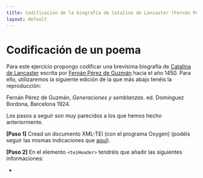 ```yaml
---
title: Codificación de la biografía de Catalina de Lancaster (Fernán Pérez de Guzmán, s. XV)
layout: default
---
```


# Codificación de un poema

Para este ejercicio propongo codificar una brevísima biografía de [Catalina de Lancaster](https://es.wikipedia.org/wiki/Catalina_de_Lancaster) escrita por [Fernán Pérez de Guzmán](https://es.wikipedia.org/wiki/Fern%C3%A1n_P%C3%A9rez_de_Guzm%C3%A1n) hacia el año 1450. Para ello, utilizaremos la siguiente edición de la que más abajo tenéis la reproducción:

Fernán Pérez de Guzmán, *Generaciones y semblanzas*. ed. Domínguez Bordona, Barcelona 1924.

Los pasos a seguir son muy parecidos a los que hemos hecho anteriormente.  

**[Paso 1]** Cread un documento XML-TEI (con el programa Oxygen) (podéis seguir las mismas indicaciones que [aquí](https://tthub-repo.github.io/ejercicios/3.Creacion-doc-tei)).

**[Paso 2]** En el elemento `<teiHeader>` tendréis que añadir las siguientes informaciones:

- <title>: título de vuestro archivo digital (algo como "Codificación de la biografía de Catalina de Lancaster escrita por Fernán Pérez de Guzmán" por ejemplo.
- <author>: irá vuestro nombre
- <publicationStmt>: las informaciones donde se ha realizado la codificación del archivo.  
- <sourceDesc>: la fuente original en la que se basará vuestra edición. Para ello, sugiero que utilices el siguiente esquema:

```
<bibl>
	<author></author>
	<title></title>
	<pubPlace></pubPlace>
	<publisher></publisher>
	<date></date>
	<biblScope></biblScope>
</bibl>
```

Sabiendo que la cita bibliográfica sería esta: Fernán Pérez de Guzmán, *Generaciones y semblanzas*. ed. Domínguez Bordona, Barcelona 1924, pp. 19-20.

**[Paso 3]** En el cuerpo del documento `text > body`debéis codificar el texto. Para facilitaros el ejercicio, aquí tenéis una transcripción fiel:

```
Doña Catalina de Lancaster
La reina doña Catalina, muger deste rey don Enrique, fue fija de don Iohan de Lencastre, fijo ligitimo del rey Aduarte de Inguelaterra, el cual duque caso con doña Costança, fija del rey don Pedro de Castilla e de doña Maria de Padilla.
Fue esta reina alta de cuerpo e muy gruesa, blanca e colorada e rubia. En el talle e meneo del cuerpo tanto pareçia onbre como muger. Fue muy onesta e guardada en su presona e fama, liberal e manifica, pero muy sometida a priuados e muy regida dellos, lo cual, por la mayor parte, es biçio comun de los reyes. No era bien regida en su presona*; ouo una grande dolençia de perlesia, de la cual non quedo bien suelta de la lengua nin libre del cuerpo.
Murió en Valladolid en hedad de çincuenta años, año de mill e cuatroçientos e dies e ocho años.
```

Vuestra misión será codificar los siguientes elementos:

- `<head>`: el título de la biografía
- `<p>`: para los diferentes párrafos.
- `<pb>` para indicar dónde empieza la hoja / página que estáis codificando.  Por ejemplo, `<pb n="19"/>`si se trata de la página 19.
- `<persName>`: para los nombres de todos los personajes que aparecen en el texto.
- `<placeName>`: para los nombres de lugar.
- `<ref>`y `<note>` para las notas a pie de página. Una de las posibilidades que tenemos es la de codificar la referencia en el cuerpo del texto con `<ref>`, y después de `body`, crear un elemento `back`con una div que contenga todas las notas (`<note>`).

Para los más atrevidos, también podéis regularizar el texto, señalando la lectura original y la regularización de la forma. Por ejemplo

```
<choice>
	<orig>deste</orig>
	<reg>de este</reg>
</choice>
```

**[Paso 4]** Lo ideal es que mientras vayáis codificando os aseguréis que vuestro documento está bien formado y es válido, para ello os ayuda el sistema que explciamos en el [ejercicio anterior(https://tthub-repo.github.io/ejercicios/3.Creacion-doc-tei) (Pasos 4 y 5).

![FPG](/img/5.FPG_Bordona_19.jpg)
![FPG](/img/5.FPG_Bordona_20.jpg)
